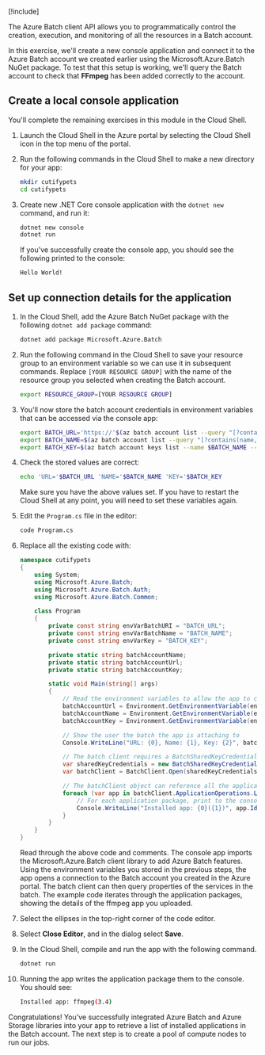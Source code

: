 [!include[](../../../includes/azure-exercise-subscription-prerequisite.md)]

The Azure Batch client API allows you to programmatically control the creation, execution, and monitoring of all the resources in a Batch account. 

In this exercise, we'll create a new console application and connect it to the Azure Batch account we created earlier using the Microsoft.Azure.Batch NuGet package. To test that this setup is working, we'll query the Batch account to check that **FFmpeg** has been added correctly to the account. 

## Create a local console application

You'll complete the remaining exercises in this module in the Cloud Shell.

1. Launch the Cloud Shell in the Azure portal by selecting the Cloud Shell icon in the top menu of the portal. 
1. Run the following commands in the Cloud Shell to make a new directory for your app:

    ```bash
    mkdir cutifypets
    cd cutifypets
    ```

1. Create new .NET Core console application with the `dotnet new` command, and run it:

    ```bash
    dotnet new console
    dotnet run
    ```

    If you've successfully create the console app, you should see the following printed to the console:

    ```bash
    Hello World!
    ```  

## Set up connection details for the application

1. In the Cloud Shell, add the Azure Batch NuGet package with the following `dotnet add package` command:

    ```bash
    dotnet add package Microsoft.Azure.Batch
    ```

1. Run the following command in the Cloud Shell to save your resource group to an environment variable so we can use it in subsequent commands. Replace `[YOUR RESOURCE GROUP]` with the name of the resource group you selected when creating the Batch account. 

    ```bash
    export RESOURCE_GROUP=[YOUR RESOURCE GROUP]
    ```

1. You'll now store the batch account credentials in environment variables that can be accessed via the console app:

    ```bash
    export BATCH_URL='https://'$(az batch account list --query "[?contains(name,'cuti')].accountEndpoint" --output tsv)
    export BATCH_NAME=$(az batch account list --query "[?contains(name,'cuti')].name" --output tsv)
    export BATCH_KEY=$(az batch account keys list --name $BATCH_NAME --query primary -o tsv --resource-group $RESOURCE_GROUP)
    ```

1. Check the stored values are correct:

    ```bash
    echo 'URL='$BATCH_URL 'NAME='$BATCH_NAME 'KEY='$BATCH_KEY
    ```

    Make sure you have the above values set. If you have to restart the Cloud Shell at any point, you will need to set these variables again. 

1. Edit the `Program.cs` file in the editor:

    ```bash
    code Program.cs
    ```

1. Replace all the existing code with:

    ```csharp
    namespace cutifypets
    {
        using System;
        using Microsoft.Azure.Batch;
        using Microsoft.Azure.Batch.Auth;
        using Microsoft.Azure.Batch.Common;

        class Program
        {
            private const string envVarBatchURI = "BATCH_URL";
            private const string envVarBatchName = "BATCH_NAME";
            private const string envVarKey = "BATCH_KEY";

            private static string batchAccountName;
            private static string batchAccountUrl;
            private static string batchAccountKey;

            static void Main(string[] args)
            {
                // Read the environment variables to allow the app to connect to the Azure Batch account
                batchAccountUrl = Environment.GetEnvironmentVariable(envVarBatchURI);
                batchAccountName = Environment.GetEnvironmentVariable(envVarBatchName);
                batchAccountKey = Environment.GetEnvironmentVariable(envVarKey);

                // Show the user the batch the app is attaching to
                Console.WriteLine("URL: {0}, Name: {1}, Key: {2}", batchAccountUrl, batchAccountName, batchAccountKey);

                // The batch client requires a BatchSharedKeyCredentials object to open a connection
                var sharedKeyCredentials = new BatchSharedKeyCredentials(batchAccountUrl, batchAccountName, batchAccountKey);
                var batchClient = BatchClient.Open(sharedKeyCredentials);

                // The batchClient object can reference all the application packages, and get a summary of their details
                foreach (var app in batchClient.ApplicationOperations.ListApplicationSummaries() ) {
                    // For each application package, print to the console their name and version number
                    Console.WriteLine("Installed app: {0}({1})", app.Id, app.Versions[0]);
                }
            }
        }
    }
    ```

    Read through the above code and comments. The console app imports the Microsoft.Azure.Batch client library to add Azure Batch features. Using the environment variables you stored in the previous steps, the app opens a connection to the Batch account you created in the Azure portal. The batch client can then query properties of the services in the batch. The example code iterates through the application packages, showing the details of the ffmpeg app you uploaded.

1. Select the ellipses in the top-right corner of the code editor.

1. Select **Close Editor**, and in the dialog select **Save**.

1. In the Cloud Shell, compile and run the app with the following command.

    ```bash
    dotnet run
    ```

1. Running the app writes the application package them to the console. You should see:

    ```bash
    Installed app: ffmpeg(3.4)
    ```

Congratulations! You've successfully integrated Azure Batch and Azure Storage libraries into your app to retrieve a list of installed applications in the Batch account. The next step is to create a pool of compute nodes to run our jobs.
